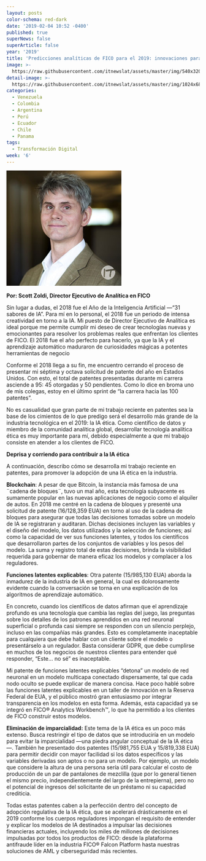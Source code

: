 ```yaml
---
layout: posts
color-schema: red-dark
date: '2019-02-04 10:52 -0400'
published: true
superNews: false
superArticle: false
year: '2019'
title: 'Predicciones analíticas de FICO para el 2019: innovaciones para una IA ética'
image: >-
  https://raw.githubusercontent.com/itnewslat/assets/master/img/540x320/inteligencia-artificial-p.jpg
detail-image: >-
  https://raw.githubusercontent.com/itnewslat/assets/master/img/1024x680/inteligencia-artificial-g.jpg
categories:
  - Venezuela
  - Colombia
  - Argentina
  - Perú
  - Ecuador
  - Chile
  - Panama
tags:
  - Transformación Digital
week: '6'
---
```

![](https://raw.githubusercontent.com/itnewslat/assets/master/img/300x300/Scott_Zoldi.jpg)

**Por: Scott Zoldi, Director Ejecutivo de Analítica en FICO**

Sin lugar a dudas, el 2018 fue el Año de la Inteligencia Artificial —“31 sabores de IA”. Para mí en lo personal, el 2018 fue un periodo de intensa creatividad en torno a la IA. Mi puesto de Director Ejecutivo de Analítica es ideal porque me permite cumplir mi deseo de crear tecnologías nuevas y emocionantes para resolver los problemas reales que enfrentan los clientes de FICO. El 2018 fue el año perfecto para hacerlo, ya que la IA y el aprendizaje automático maduraron de curiosidades mágicas a potentes herramientas de negocio

Conforme el 2018 llega a su fin, me encuentro cerrando el proceso de presentar mi séptima y octava solicitud de patente del año en Estados Unidos. Con esto, el total de patentes presentadas durante mi carrera asciende a 95: 45 otorgadas y 50 pendientes. Como lo dice en broma uno de mis colegas, estoy en el último sprint de “la carrera hacia las 100 patentes”. 

No es casualidad que gran parte de mi trabajo reciente en patentes sea la base de los cimientos de lo que predigo será el desarrollo más grande de la industria tecnológica en el 2019: la IA ética. Como científico de datos y miembro de la comunidad analítica global, desarrollar tecnología analítica ética es muy importante para mí, debido especialmente a que mi trabajo consiste en atender a los clientes de FICO.

**Deprisa y corriendo para contribuir a la IA ética**

A continuación, describo cómo se desarrolla mi trabajo reciente en patentes, para promover la adopción de una IA ética en la industria.

**Blockchain**: A pesar de que Bitcoin, la instancia más famosa de una ¨cadena de bloques¨, tuvo un mal año, esta tecnología subyacente es sumamente popular en las nuevas aplicaciones de negocio como el alquiler de autos. En 2018 me centré en la cadena de bloques y presenté una solicitud de patente (16/128,359 EUA) en torno al uso de la cadena de bloques para asegurar que todas las decisiones tomadas sobre un modelo de IA se registraran y auditaran. Dichas decisiones incluyen las variables y el diseño del modelo, los datos utilizados y la selección de funciones; así como la capacidad de ver sus funciones latentes, y todos los científicos que desarrollaron partes de los conjuntos de variables y los pesos del modelo. La suma y registro total de estas decisiones, brinda la visibilidad requerida para gobernar de manera eficaz los modelos y complacer a los reguladores.

**Funciones latentes explicables**: Otra patente (15/985,130 EUA) aborda la inmadurez de la industria de IA en general, la cual es dolorosamente evidente cuando la conversación se torna en una explicación de los algoritmos de aprendizaje automático. 

En concreto, cuando los científicos de datos afirman que el aprendizaje profundo es una tecnología que cambia las reglas del juego, las preguntas sobre los detalles de los patrones aprendidos en una red neuronal superficial o profunda casi siempre se responden con un silencio perplejo, incluso en las compañías más grandes. Esto es completamente inaceptable para cualquiera que debe hablar con un cliente sobre el modelo o presentárselo a un regulador. Basta considerar GDPR, que debe cumplirse en muchos de los negocios de nuestros clientes para entender qué responder, “Este… no sé” es inaceptable. 

Mi patente de funciones latentes explicables “detona” un modelo de red neuronal en un modelo multicapa conectado dispersamente, tal que cada nodo oculto se puede explicar de manera concisa. Hace poco hablé sobre las funciones latentes explicables en un taller de innovación en la Reserva Federal de EUA, y el público mostró gran entusiasmo por integrar transparencia en los modelos en esta forma. Además, esta capacidad ya se integró en FICO® Analytics Workbench™, lo que ha permitido a los clientes de FICO construir estos modelos.

**Eliminación de imparcialidad:** Este tema de la IA ética es un poco más extenso. Busca restringir el tipo de datos que se introduciría en un modelo para evitar la imparcialidad —una piedra angular conceptual de la IA ética—. También he presentado dos patentes (15/981,755 EUA y 15/819,338 EUA) para permitir decidir con mayor facilidad si los datos específicos y las variables derivadas son aptos o no para un modelo. Por ejemplo, un modelo que considere la altura de una persona sería útil para calcular el costo de producción de un par de pantalones de mezclilla (que por lo general tienen el mismo precio, independientemente del largo de la entrepierna), pero no el potencial de ingresos del solicitante de un préstamo ni su capacidad crediticia.

Todas estas patentes caben a la perfección dentro del concepto de adopción regulativa de la IA ética, que se acelerará drásticamente en el 2019 conforme los cuerpos reguladores impongan el requisito de entender y explicar los modelos de IA destinados a impulsar las decisiones financieras actuales, incluyendo los miles de millones de decisiones impulsadas por todos los productos de FICO: desde la plataforma antifraude líder en la industria FICO® Falcon Platform hasta nuestras soluciones de AML y ciberseguridad más recientes.
